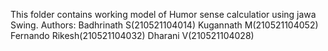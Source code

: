 This folder contains working model of Humor sense calculatior using jawa Swing.
Authors:
Badhrinath S(210521104014)
Kugannath M(210521104052)
Fernando Rikesh(210521104032)
Dharani V(210521104028)
